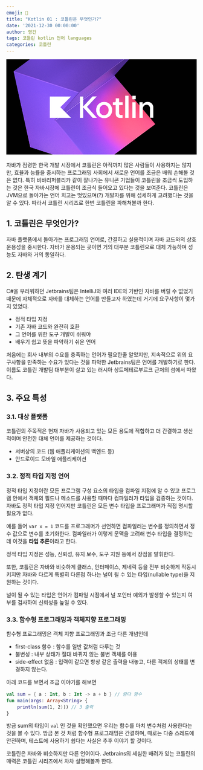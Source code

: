 ```yaml
---
emoji: 🤔
title: "Kotlin 01 : 코틀린은 무엇인가?"
date: '2021-12-30 00:00:00'
author: 영건
tags: 코틀린 kotlin 언어 languages
categories: 코틀린
---
```

![](thumbnail.png)

자바가 점령한 한국 개발 시장에서 코틀린은 아직까지 많은 사람들이 사용하지는 않지만, 효율과 능률을 중시하는 프로그래밍 사회에서 새로운 언어를 조금은 배워 손해볼 것은 없다. 특히 비바리퍼블리카 같이 잘나가는 유니콘 기업들이 코틀린을 조금씩 도입하는 것은 한국 자바시장에 코틀린이 조금식 들어오고 있다는 것을 보여준다. 코틀린은 JVM으로 돌아가는 언어 치고는 멋있으며(?) 개발자를 위해 섬세하게 고려했다는 것을 알 수 있다. 따라서 코틀린 시리즈로 한번 코틀린을 파해쳐볼까 한다.

## 1. 코틀린은 무엇인가?

자바 플랫폼에서 돌아가는 프로그래밍 언어로, 간결하고 실용적이며 자바 코드와의 상호운용성을 중시한다. 자바가 운용되는 곳이면 거의 대부분 코틀린으로 대체 가능하며 성능도 자바와 거의 동일하다.

## 2. 탄생 계기

C#을 부러워하던 Jetbrains팀은 IntelliJ와 여러 IDE의 기반인 자바를 버릴 수 없었기 때문에 자체적으로 자바를 대체하는 언어를 만들고자 하였는데 거기에 요구사항이 몇가지 있었다.

- 정적 타입 지정
- 기존 자바 코드와 완전히 호환
- 그 언어를 위한 도구 개발이 쉬워야
- 배우기 쉽고 뜻을 파악하기 쉬운 언어

처음에는 회사 내부의 수요를 충족하는 언어가 필요한줄 알았지만, 지속적으로 위의 요구사항을 만족하는 수요가 있다는 것을 파악한 Jetbrains팀은 언어를 개발하기로 한다. 이름도 코틀린 개발팀 대부분이 살고 있는 러시아 상트페테르부르크 근처의 섬에서 따왔다.

## 3. 주요 특성

### 3.1. 대상 플랫폼

코틀린의 주목적은 현재 자바가 사용되고 있는 모든 용도에 적합하고 더 간결하고 생산적이며 안전한 대체 언어를 제공하는 것이다.

- 서버상의 코드 (웹 애플리케이션의 백엔드 등)
- 안드로이드 모바일 애플리케이션

### 3.2. 정적 타입 지정 언어

정적 타입 지정이란 모든 프로그램 구성 요소의 타입을 컴파일 지점에 알 수 있고 프로그램 안에서 객체의 필드나 메소드를 사용할 때마다 컴파일러가 타입을 검증하는 것이다. 자바도 정적 타입 지정 언어지만 코틀린은 모든 변수 타입을 프로그래머가 직접 명시할 필요가 없다.

예를 들어 `var x = 1` 코드를 프로그래머가 선언하면 컴파일러는 변수를 정의하면서 정수 값으로 변수를 초기화한다. 컴파일러가 이렇게 문맥을 고려해 변수 타입을 결정하는데 이것을 **타입 추론**이라고 한다.

정적 타입 지정은 성능, 신뢰성, 유지 보수, 도구 지원 등에서 장점을 발휘한다.

또한, 코틀린은 자바와 비슷하게 클래스, 인터페이스, 제네릭 등을 전부 비슷하게 작동시키지만 자바와 다르게 특별히 다른점 하나는 널이 될 수 있는 타입(nullable type)을 지원하는 것이다.

널이 될 수 있는 타입은 언어가 컴파일 시점에서 널 포인터 예외가 발생할 수 있는지 여부를 검사하여 신뢰성을 높일 수 있다.

### 3.3. 함수형 프로그래밍과 객체지향 프로그래밍

함수형 프로그래밍은 객체 지향 프로그래밍과 조금 다른 개념인데

- first-class 함수 : 함수를 일반 값처럼 다루는 것
- 불변성 : 내부 상태가 절대 바뀌지 않는 불변 객체를 이용
- side-effect 없음 : 입력이 같으면 항상 같은 출력을 내놓고, 다른 객체의 상태를 변경하지 않는다.

아래 코드를 보면서 조금 이야기를 해보면

```kotlin
val sum = { a : Int, b : Int -> a + b } // 람다 함수
fun main(args: Array<String> {
	println(sum(1, 2))) // 3 출력
}
```

방금 sum의 타입이 `val` 인 것을 확인했으면 우리는 함수를 마치 변수처럼 사용한다는 것을 볼 수 있다. 방금 본 것 처럼 함수형 프로그래밍은 간결하며, 때로는 다중 스레드에 안전하며, 테스트에 사용하기 쉽다는 사실은 추후 이야기 할 것이다.

코틀린은 자바와 비슷하지만 다른 언어이다. Jetbrains의 세심한 배려가 있는 코틀린의 매력은 코틀린 시리즈에서 차차 설명해볼까 한다.

```toc
```